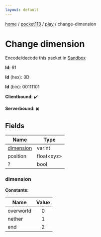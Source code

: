 ```yaml
---
layout: default
---
```


[home](/)  /  [pocket113](/protocol/pocket113)  /  [play](/protocol/pocket113/play)  /  change-dimension

# Change dimension

Encode/decode this packet in [Sandbox](../../../sandbox/pocket113#play.change_dimension)

**Id**: 61

**Id** (hex): 3D

**Id** (bin): 00111101

**Clientbound**: ✔️

**Serverbound**: ✖️

## Fields

Name | Type
---|---
[dimension](#dimension) | varint
position | float&lt;xyz&gt;
? | bool

### dimension

**Constants**:

Name | Value
---|:---:
overworld | 0
nether | 1
end | 2
